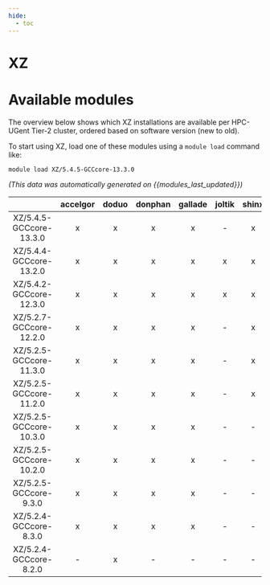```yaml
---
hide:
  - toc
---
```


XZ
==

# Available modules


The overview below shows which XZ installations are available per HPC-UGent Tier-2 cluster, ordered based on software version (new to old).

To start using XZ, load one of these modules using a `module load` command like:

```shell
module load XZ/5.4.5-GCCcore-13.3.0
```

*(This data was automatically generated on {{modules_last_updated}})*  

| |accelgor|doduo|donphan|gallade|joltik|shinx|skitty|
| :---: | :---: | :---: | :---: | :---: | :---: | :---: | :---: |
|XZ/5.4.5-GCCcore-13.3.0|x|x|x|x|-|x|x|
|XZ/5.4.4-GCCcore-13.2.0|x|x|x|x|x|x|x|
|XZ/5.4.2-GCCcore-12.3.0|x|x|x|x|x|x|x|
|XZ/5.2.7-GCCcore-12.2.0|x|x|x|x|-|x|-|
|XZ/5.2.5-GCCcore-11.3.0|x|x|x|x|-|x|-|
|XZ/5.2.5-GCCcore-11.2.0|x|x|x|x|-|x|-|
|XZ/5.2.5-GCCcore-10.3.0|x|x|x|x|-|-|-|
|XZ/5.2.5-GCCcore-10.2.0|x|x|x|x|-|-|-|
|XZ/5.2.5-GCCcore-9.3.0|x|x|x|x|-|-|-|
|XZ/5.2.4-GCCcore-8.3.0|x|x|x|x|-|-|-|
|XZ/5.2.4-GCCcore-8.2.0|-|x|-|-|-|-|-|
